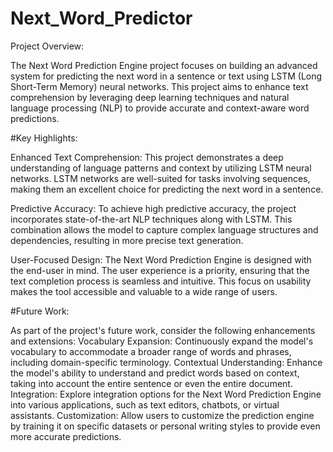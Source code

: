 # Next_Word_Predictor

Project Overview:

The Next Word Prediction Engine project focuses on building an advanced system for predicting the next word in a sentence or text using LSTM (Long Short-Term Memory) neural networks. This project aims to enhance text comprehension by leveraging deep learning techniques and natural language processing (NLP) to provide accurate and context-aware word predictions.

#Key Highlights:

Enhanced Text Comprehension: This project demonstrates a deep understanding of language patterns and context by utilizing LSTM neural networks. LSTM networks are well-suited for tasks involving sequences, making them an excellent choice for predicting the next word in a sentence.

Predictive Accuracy: To achieve high predictive accuracy, the project incorporates state-of-the-art NLP techniques along with LSTM. This combination allows the model to capture complex language structures and dependencies, resulting in more precise text generation.

User-Focused Design: The Next Word Prediction Engine is designed with the end-user in mind. The user experience is a priority, ensuring that the text completion process is seamless and intuitive. This focus on usability makes the tool accessible and valuable to a wide range of users.

#Future Work:

As part of the project's future work, consider the following enhancements and extensions:
Vocabulary Expansion: Continuously expand the model's vocabulary to accommodate a broader range of words and phrases, including domain-specific terminology.
Contextual Understanding: Enhance the model's ability to understand and predict words based on context, taking into account the entire sentence or even the entire document.
Integration: Explore integration options for the Next Word Prediction Engine into various applications, such as text editors, chatbots, or virtual assistants.
Customization: Allow users to customize the prediction engine by training it on specific datasets or personal writing styles to provide even more accurate predictions.
